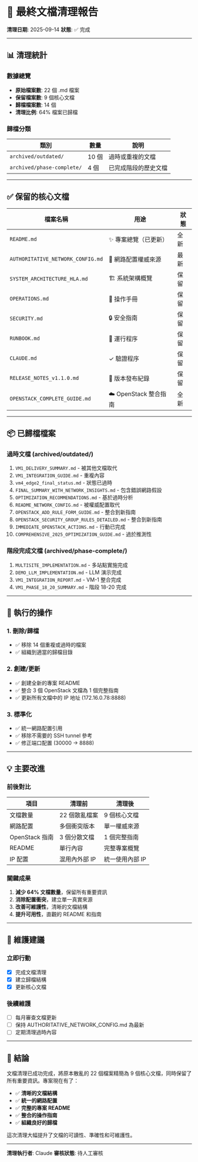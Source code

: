 # 🧹 最終文檔清理報告
**清理日期**: 2025-09-14
**狀態**: ✅ 完成

---

## 📊 清理統計

### 數據總覽
- **原始檔案數**: 22 個 .md 檔案
- **保留檔案數**: 9 個核心文檔
- **歸檔檔案數**: 14 個
- **清理比例**: 64% 檔案已歸檔

### 歸檔分類
| 類別 | 數量 | 說明 |
|------|------|------|
| `archived/outdated/` | 10 個 | 過時或重複的文檔 |
| `archived/phase-complete/` | 4 個 | 已完成階段的歷史文檔 |

---

## ✅ 保留的核心文檔

| 檔案名稱 | 用途 | 狀態 |
|---------|------|------|
| `README.md` | ✨ 專案總覽（已更新） | 全新 |
| `AUTHORITATIVE_NETWORK_CONFIG.md` | 🔐 網路配置權威來源 | 最新 |
| `SYSTEM_ARCHITECTURE_HLA.md` | 🏗️ 系統架構概覽 | 保留 |
| `OPERATIONS.md` | 📖 操作手冊 | 保留 |
| `SECURITY.md` | 🔒 安全指南 | 保留 |
| `RUNBOOK.md` | 🔧 運行程序 | 保留 |
| `CLAUDE.md` | ✓ 驗證程序 | 保留 |
| `RELEASE_NOTES_v1.1.0.md` | 📝 版本發布紀錄 | 保留 |
| `OPENSTACK_COMPLETE_GUIDE.md` | ☁️ OpenStack 整合指南 | 全新 |

---

## 📦 已歸檔檔案

### 過時文檔 (archived/outdated/)
1. `VM1_DELIVERY_SUMMARY.md` - 被其他文檔取代
2. `VM1_INTEGRATION_GUIDE.md` - 重複內容
3. `vm4_edge2_final_status.md` - 狀態已過時
4. `FINAL_SUMMARY_WITH_NETWORK_INSIGHTS.md` - 包含錯誤網路假設
5. `OPTIMIZATION_RECOMMENDATIONS.md` - 基於過時分析
6. `README_NETWORK_CONFIG.md` - 被權威配置取代
7. `OPENSTACK_ADD_RULE_FORM_GUIDE.md` - 整合到新指南
8. `OPENSTACK_SECURITY_GROUP_RULES_DETAILED.md` - 整合到新指南
9. `IMMEDIATE_OPENSTACK_ACTIONS.md` - 行動已完成
10. `COMPREHENSIVE_2025_OPTIMIZATION_GUIDE.md` - 過於推測性

### 階段完成文檔 (archived/phase-complete/)
1. `MULTISITE_IMPLEMENTATION.md` - 多站點實施完成
2. `DEMO_LLM_IMPLEMENTATION.md` - LLM 演示完成
3. `VM1_INTEGRATION_REPORT.md` - VM-1 整合完成
4. `VM1_PHASE_18_20_SUMMARY.md` - 階段 18-20 完成

---

## 🔧 執行的操作

### 1. 刪除/歸檔
- ✅ 移除 14 個重複或過時的檔案
- ✅ 組織到適當的歸檔目錄

### 2. 創建/更新
- ✅ 創建全新的專案 README
- ✅ 整合 3 個 OpenStack 文檔為 1 個完整指南
- ✅ 更新所有文檔中的 IP 地址 (172.16.0.78:8888)

### 3. 標準化
- ✅ 統一網路配置引用
- ✅ 移除不需要的 SSH tunnel 參考
- ✅ 修正端口配置 (30000 → 8888)

---

## 💡 主要改進

### 前後對比
| 項目 | 清理前 | 清理後 |
|------|--------|--------|
| 文檔數量 | 22 個散亂檔案 | 9 個核心文檔 |
| 網路配置 | 多個衝突版本 | 單一權威來源 |
| OpenStack 指南 | 3 個分散文檔 | 1 個完整指南 |
| README | 單行內容 | 完整專案概覽 |
| IP 配置 | 混用內外部 IP | 統一使用內部 IP |

### 關鍵成果
1. **減少 64% 文檔數量**，保留所有重要資訊
2. **消除配置衝突**，建立單一真實來源
3. **改善可維護性**，清晰的文檔結構
4. **提升可用性**，直觀的 README 和指南

---

## 📝 維護建議

### 立即行動
- [x] 完成文檔清理
- [x] 建立歸檔結構
- [x] 更新核心文檔

### 後續維護
- [ ] 每月審查文檔更新
- [ ] 保持 AUTHORITATIVE_NETWORK_CONFIG.md 為最新
- [ ] 定期清理過時內容

---

## 🎯 結論

文檔清理已成功完成，將原本散亂的 22 個檔案精簡為 9 個核心文檔，同時保留了所有重要資訊。專案現在有了：

- ✅ **清晰的文檔結構**
- ✅ **統一的網路配置**
- ✅ **完整的專案 README**
- ✅ **整合的操作指南**
- ✅ **組織良好的歸檔**

這次清理大幅提升了文檔的可讀性、準確性和可維護性。

---

**清理執行者**: Claude
**審核狀態**: 待人工審核